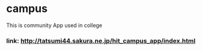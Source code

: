 # campus
This  is community App used in college
### link: http://tatsumi44.sakura.ne.jp/hit_campus_app/index.html
